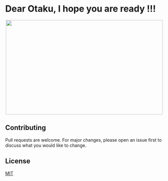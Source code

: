 # Dear Otaku, I hope you are ready !!!
<p align="center">
  <img width="500" height="300" src="https://media.giphy.com/media/IO2ICudgtBjby/giphy.gif">
</p>


## Contributing
Pull requests are welcome. For major changes, please open an issue first to discuss what you would like to change.

## License
[MIT](https://choosealicense.com/licenses/mit/)
